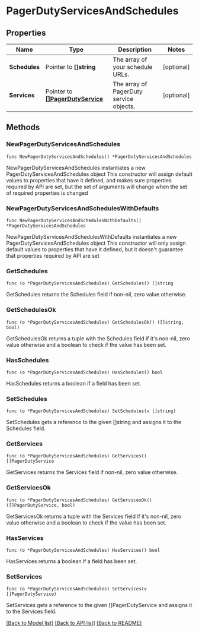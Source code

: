 # PagerDutyServicesAndSchedules

## Properties

Name | Type | Description | Notes
------------ | ------------- | ------------- | -------------
**Schedules** | Pointer to **[]string** | The array of your schedule URLs. | [optional] 
**Services** | Pointer to [**[]PagerDutyService**](PagerDutyService.md) | The array of PagerDuty service objects. | [optional] 

## Methods

### NewPagerDutyServicesAndSchedules

`func NewPagerDutyServicesAndSchedules() *PagerDutyServicesAndSchedules`

NewPagerDutyServicesAndSchedules instantiates a new PagerDutyServicesAndSchedules object
This constructor will assign default values to properties that have it defined,
and makes sure properties required by API are set, but the set of arguments
will change when the set of required properties is changed

### NewPagerDutyServicesAndSchedulesWithDefaults

`func NewPagerDutyServicesAndSchedulesWithDefaults() *PagerDutyServicesAndSchedules`

NewPagerDutyServicesAndSchedulesWithDefaults instantiates a new PagerDutyServicesAndSchedules object
This constructor will only assign default values to properties that have it defined,
but it doesn't guarantee that properties required by API are set

### GetSchedules

`func (o *PagerDutyServicesAndSchedules) GetSchedules() []string`

GetSchedules returns the Schedules field if non-nil, zero value otherwise.

### GetSchedulesOk

`func (o *PagerDutyServicesAndSchedules) GetSchedulesOk() ([]string, bool)`

GetSchedulesOk returns a tuple with the Schedules field if it's non-nil, zero value otherwise
and a boolean to check if the value has been set.

### HasSchedules

`func (o *PagerDutyServicesAndSchedules) HasSchedules() bool`

HasSchedules returns a boolean if a field has been set.

### SetSchedules

`func (o *PagerDutyServicesAndSchedules) SetSchedules(v []string)`

SetSchedules gets a reference to the given []string and assigns it to the Schedules field.

### GetServices

`func (o *PagerDutyServicesAndSchedules) GetServices() []PagerDutyService`

GetServices returns the Services field if non-nil, zero value otherwise.

### GetServicesOk

`func (o *PagerDutyServicesAndSchedules) GetServicesOk() ([]PagerDutyService, bool)`

GetServicesOk returns a tuple with the Services field if it's non-nil, zero value otherwise
and a boolean to check if the value has been set.

### HasServices

`func (o *PagerDutyServicesAndSchedules) HasServices() bool`

HasServices returns a boolean if a field has been set.

### SetServices

`func (o *PagerDutyServicesAndSchedules) SetServices(v []PagerDutyService)`

SetServices gets a reference to the given []PagerDutyService and assigns it to the Services field.


[[Back to Model list]](../README.md#documentation-for-models) [[Back to API list]](../README.md#documentation-for-api-endpoints) [[Back to README]](../README.md)


